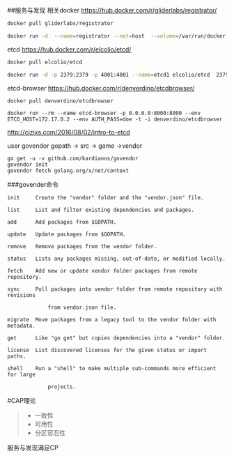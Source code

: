 ##服务与发现 相关docker
https://hub.docker.com/r/gliderlabs/registrator/
```bash
docker pull gliderlabs/registrator

docker run -d  --name=registrator --net=host  --volume=/var/run/docker.sock:/tmp/docker.sock  gliderlabs/registrator:latest etcd://172.17.0.2:4001/backends

```

etcd  https://hub.docker.com/r/elcolio/etcd/
```bash
docker pull elcolio/etcd

docker run -d -p 2379:2379 -p 4001:4001 --name=etcd1 elcolio/etcd  2379 http 4001 peer
```


etcd-browser https://hub.docker.com/r/denverdino/etcdbrowser/
```
docker pull denverdino/etcdbrowser

docker run --rm --name etcd-browser -p 0.0.0.0:8000:8000 --env ETCD_HOST=172.17.0.2 --env AUTH_PASS=doe -t -i denverdino/etcdbrowser
```
http://cizixs.com/2016/08/02/intro-to-etcd

user govendor
gopath -> src -> game ->vendor
```
go get -u -v github.com/kardianos/govendor 
govendor init
govendor fetch golang.org/x/net/context
```
###govender命令

    init     Create the "vendor" folder and the "vendor.json" file.

    list     List and filter existing dependencies and packages.

    add      Add packages from $GOPATH.

    update   Update packages from $GOPATH.

    remove   Remove packages from the vendor folder.

    status   Lists any packages missing, out-of-date, or modified locally.

    fetch    Add new or update vendor folder packages from remote repository.

    sync     Pull packages into vendor folder from remote repository with revisions

                 from vendor.json file.

    migrate  Move packages from a legacy tool to the vendor folder with metadata.

    get      Like "go get" but copies dependencies into a "vendor" folder.

    license  List discovered licenses for the given status or import paths.

    shell    Run a "shell" to make multiple sub-commands more efficient for large

                 projects.

#CAP理论
> * 一致性
> * 可用性
> * 分区容忍性

服务与发现满足CP
